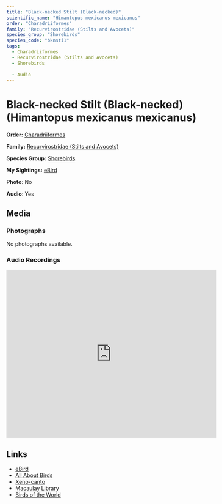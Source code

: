 ```yaml
---
title: "Black-necked Stilt (Black-necked)"
scientific_name: "Himantopus mexicanus mexicanus"
order: "Charadriiformes"
family: "Recurvirostridae (Stilts and Avocets)"
species_group: "Shorebirds"
species_code: "bknsti1"
tags: 
  - Charadriiformes
  - Recurvirostridae (Stilts and Avocets)
  - Shorebirds
  
  - Audio
---
```


# Black-necked Stilt (Black-necked) (Himantopus mexicanus mexicanus)

**Order:** [Charadriiformes](/tags/charadriiformes)

**Family:** [Recurvirostridae (Stilts and Avocets)](/tags/recurvirostridae-stilts-and-avocets)

**Species Group:** [Shorebirds](/tags/shorebirds)

**My Sightings:** [eBird](https://ebird.org/lifelist?r=world&time=life&spp=bknsti1)

**Photo**: No 

**Audio**: Yes

## Media
### Photographs
No photographs available.

### Audio Recordings
<iframe src="https://macaulaylibrary.org/asset/626917170/embed" width="550" height="440" frameborder="0" allowfullscreen></iframe>

## Links
* [eBird](https://ebird.org/species/bknsti1) 
* [All About Birds](https://www.allaboutbirds.org/guide/bknsti1) 
* [Xeno-canto](https://www.xeno-canto.org/species/himantopus-mexicanus-mexicanus) 
* [Macaulay Library](https://search.macaulaylibrary.org/catalog?taxonCode=bknsti1&sort=rating_rank_desc)
* [Birds of the World](https://birdsoftheworld.org/bow/species/bknsti1)
